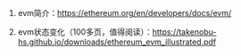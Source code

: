 1. evm简介：https://ethereum.org/en/developers/docs/evm/

2. evm状态变化（100多页，值得阅读）：https://takenobu-hs.github.io/downloads/ethereum_evm_illustrated.pdf
   
   